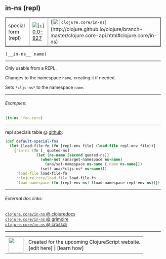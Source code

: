 ## in-ns (repl)



 <table border="1">
<tr>
<td>special form (repl)</td>
<td><a href="https://github.com/cljsinfo/cljs-api-docs/tree/0.0-927"><img valign="middle" alt="[+] 0.0-927" title="Added in 0.0-927" src="https://img.shields.io/badge/+-0.0--927-lightgrey.svg"></a> </td>
<td>
[<img height="24px" valign="middle" src="http://i.imgur.com/1GjPKvB.png"> <samp>clojure.core/in-ns</samp>](http://clojure.github.io/clojure/branch-master/clojure.core-api.html#clojure.core/in-ns)
</td>
</tr>
</table>


 <samp>
(__in-ns__ name)<br>
</samp>

---

Only usable from a REPL.

Changes to the namespace `name`, creating it if needed.

Sets `*cljs-ns*` to the namespace `name`.



---

###### Examples:

```clj
(in-ns 'foo.core)
```



---





repl specials table @ [github](https://github.com/clojure/clojurescript/blob/r1803/src/clj/cljs/repl.clj#L142-L151):

```clj
(def default-special-fns
  (let [load-file-fn (fn [repl-env file] (load-file repl-env file))]
    {'in-ns (fn [_ quoted-ns]
              (let [ns-name (second quoted-ns)]
                (when-not (ana/get-namespace ns-name)
                  (ana/set-namespace ns-name {:name ns-name}))
                (set! ana/*cljs-ns* ns-name)))
     'load-file load-file-fn
     'clojure.core/load-file load-file-fn
     'load-namespace (fn [repl-env ns] (load-namespace repl-env ns))}))
```

<!--
Repo - tag - source tree - lines:

 <pre>
clojurescript @ r1803
└── src
    └── clj
        └── cljs
            └── <ins>[repl.clj:142-151](https://github.com/clojure/clojurescript/blob/r1803/src/clj/cljs/repl.clj#L142-L151)</ins>
</pre>

-->

---



###### External doc links:

[`clojure.core/in-ns` @ clojuredocs](http://clojuredocs.org/clojure.core/in-ns)<br>
[`clojure.core/in-ns` @ grimoire](http://conj.io/store/v1/org.clojure/clojure/1.7.0-beta3/clj/clojure.core/in-ns/)<br>
[`clojure.core/in-ns` @ crossclj](http://crossclj.info/fun/clojure.core/in-ns.html)<br>

---

 <table>
<tr><td>
<img valign="middle" align="right" width="48px" src="http://i.imgur.com/Hi20huC.png">
</td><td>
Created for the upcoming ClojureScript website.<br>
[edit here] | [learn how]
</td></tr></table>

[edit here]:https://github.com/cljsinfo/cljs-api-docs/blob/master/cljsdoc/specialrepl/in-ns.cljsdoc
[learn how]:https://github.com/cljsinfo/cljs-api-docs/wiki/cljsdoc-files

<!--

This information was too distracting to show to readers, but I'll leave it
commented here since it is helpful to:

- pretty-print the data used to generate this document
- and show how to retrieve that data



The API data for this symbol:

```clj
{:description "Only usable from a REPL.\n\nChanges to the namespace `name`, creating it if needed.\n\nSets `*cljs-ns*` to the namespace `name`.",
 :ns "specialrepl",
 :name "in-ns",
 :signature ["[name]"],
 :history [["+" "0.0-927"]],
 :type "special form (repl)",
 :full-name-encode "specialrepl/in-ns",
 :source {:code "(def default-special-fns\n  (let [load-file-fn (fn [repl-env file] (load-file repl-env file))]\n    {'in-ns (fn [_ quoted-ns]\n              (let [ns-name (second quoted-ns)]\n                (when-not (ana/get-namespace ns-name)\n                  (ana/set-namespace ns-name {:name ns-name}))\n                (set! ana/*cljs-ns* ns-name)))\n     'load-file load-file-fn\n     'clojure.core/load-file load-file-fn\n     'load-namespace (fn [repl-env ns] (load-namespace repl-env ns))}))",
          :title "repl specials table",
          :repo "clojurescript",
          :tag "r1803",
          :filename "src/clj/cljs/repl.clj",
          :lines [142 151]},
 :examples [{:id "e81eb3", :content "```clj\n(in-ns 'foo.core)\n```"}],
 :full-name "specialrepl/in-ns",
 :clj-symbol "clojure.core/in-ns"}

```

Retrieve the API data for this symbol:

```clj
;; from Clojure REPL
(require '[clojure.edn :as edn])
(-> (slurp "https://raw.githubusercontent.com/cljsinfo/cljs-api-docs/catalog/cljs-api.edn")
    (edn/read-string)
    (get-in [:symbols "specialrepl/in-ns"]))
```

-->
